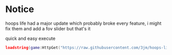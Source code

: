 # Notice 

hoops life had a major update which probably broke every feature, i might fix them and add a fov slider but that's it


quick and easy execute

```lua
loadstring(game:HttpGet("https://raw.githubusercontent.com/3jm/hoops-life-skru-script/main/skru.lua"))()
```
